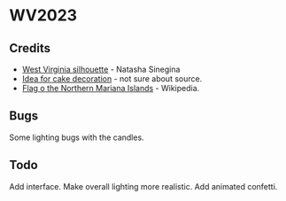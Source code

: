 # WV2023

## Credits

- <a href="https://creazilla.com/nodes/719-west-virginia-map-silhouette">West Virginia silhouette</a> - Natasha Sinegina
- <a href="https://sirkoik.github.io/WV2020/resources/images/cake slice.jpg">Idea for cake decoration</a> - not sure about source.
- <a href="https://en.wikipedia.org/wiki/Northern_Mariana_Islands#/media/File:Flag_of_the_Northern_Mariana_Islands.svg">Flag o the Northern Mariana Islands</a> - Wikipedia.

## Bugs

Some lighting bugs with the candles.

## Todo

Add interface.
Make overall lighting more realistic.
Add animated confetti.
